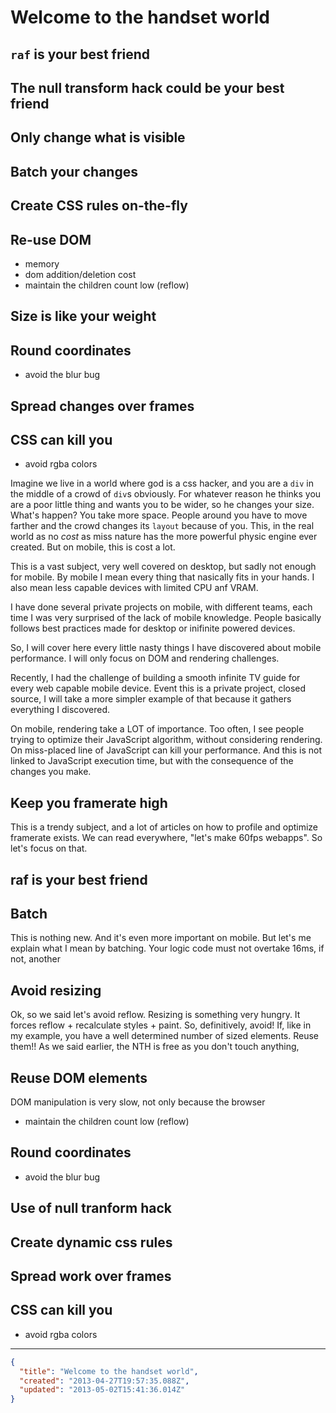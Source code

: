 # Welcome to the handset world

## `raf` is your best friend
## The null transform hack could be your best friend
## Only change what is visible
## Batch your changes
## Create CSS rules on-the-fly
## Re-use DOM
- memory
- dom addition/deletion cost
- maintain the children count low (reflow)
## Size is like your weight
## Round coordinates
- avoid the blur bug
## Spread changes over frames
## CSS can kill you
- avoid rgba colors

Imagine we live in a world where god is a css hacker, and you are a `div` in the middle of a crowd of `div`s obviously. For whatever reason he thinks you are a poor little thing and wants you to be wider, so he changes your size. What's happen? You take more space. People around you have to move farther and the crowd changes its `layout` because of you. This, in the real world as no *cost* as miss nature has the more powerful physic engine ever created. But on mobile, this is cost a lot.


This is a vast subject, very well covered on desktop, but sadly not enough for mobile. By mobile I mean every thing that nasically fits in your hands. I also mean less capable devices with limited CPU anf VRAM.

I have done several private projects on mobile, with different teams, each time I was very surprised of the lack of mobile knowledge. People basically follows best practices made for desktop or inifinite powered devices.

So, I will cover here every little nasty things I have discovered about mobile performance. I will only focus on DOM and rendering challenges.

Recently, I had the challenge of building a smooth infinite TV guide for every web capable mobile device. Event this is a private project, closed source, I will take a more simpler example of that because it gathers everything I discovered.

On mobile, rendering take a LOT of importance. Too often, I see people trying to optimize their JavaScript algorithm, without considering rendering.
On miss-placed line of JavaScript can kill your performance. And this is not linked to JavaScript execution time, but with the consequence of the changes you make.

## Keep you framerate high

This is a trendy subject, and a lot of articles on how to profile and optimize framerate exists. We can read everywhere, "let's make 60fps webapps". So let's focus on that.

## raf is your best friend


## Batch

This is nothing new. And it's even more important on mobile. But let's me explain what I mean by batching.
Your logic code must not overtake 16ms, if not, another

## Avoid resizing

Ok, so we said let's avoid reflow. Resizing is something very hungry. It forces reflow + recalculate styles + paint. So, definitively, avoid!
If, like in my example, you have a well determined number of sized elements. Reuse them!! As we said earlier, the NTH is free as you don't touch anything, 

## Reuse DOM elements

DOM manipulation is very slow, not only because the browser

 - maintain the children count low (reflow)
## Round coordinates
 - avoid the blur bug
## Use of null tranform hack
## Create dynamic css rules
## Spread work over frames
## CSS can kill you
 - avoid rgba colors

---
```json
{
  "title": "Welcome to the handset world",
  "created": "2013-04-27T19:57:35.088Z",
  "updated": "2013-05-02T15:41:36.014Z"
}
```
